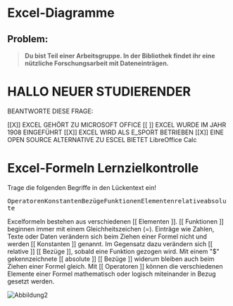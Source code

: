 # Excel-Diagramme

Problem:
---
> **Du bist Teil einer Arbeitsgruppe. In der Bibliothek findet ihr eine nützliche Forschungsarbeit mit Dateneinträgen.**


# HALLO NEUER STUDIERENDER 

BEANTWORTE DIESE FRAGE:


[[X]] EXCEL GEHÖRT ZU MICROSOFT OFFICE
[[ ]] EXCEL WURDE IM JAHR 1908 EINGEFÜHRT
[[X]] EXCEL WIRD ALS E_SPORT BETRIEBEN
[[X]] EINE OPEN SOURCE ALTERNATIVE ZU ESCEL BIETET LibreOffice Calc

# Excel-Formeln Lernzielkontrolle

Trage die folgenden Begriffe in den Lückentext ein!

<kbd>Operatoren</kbd><kbd>Konstanten</kbd><kbd>Bezüge</kbd><kbd>Funktionen</kbd><kbd>Elementen</kbd><kbd>relative</kbd><kbd>absolute</kbd>

Excelformeln bestehen aus verschiedenen [[  Elementen  ]]. [[  Funktionen  ]] beginnen immer mit einem Gleichheitszeichen (=). Einträge wie Zahlen, Texte oder Daten verändern sich beim Ziehen einer Formel nicht und werden [[  Konstanten  ]] genannt. Im Gegensatz dazu verändern sich [[  relative  ]] [[  Bezüge  ]], sobald eine Funktion gezogen wird. Mit einem "$" gekennzeichnete [[  absolute  ]] [[  Bezüge  ]] widerum bleiben auch beim Ziehen einer Formel gleich. Mit [[  Operatoren  ]] können die verschiedenen Elemente einer Formel mathematisch oder logisch miteinander in Bezug gesetzt werden.

![Abbildung2](https://support.content.office.net/de-de/media/0c0657d7-2951-431d-9e3f-d3dcc074e09b.gif "2. Abbildung: https://support.microsoft.com")
